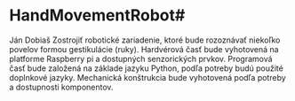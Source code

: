 # HandMovementRobot#
Ján Dobiaš
Zostrojiť robotické zariadenie, ktoré bude rozoznávať niekoľko povelov formou gestikulácie (ruky). 
Hardvérová časť bude vyhotovená na platforme Raspberry pi a dostupných senzorických prvkov. 
Programová časť bude založená na základe jazyku Python, podľa potreby budú použité doplnkové jazyky. 
Mechanická konštrukcia bude vyhotovená podľa potreby a dostupnosti komponentov.
